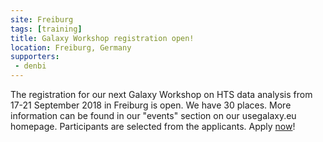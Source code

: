 ```yaml
---
site: Freiburg
tags: [training]
title: Galaxy Workshop registration open!
location: Freiburg, Germany
supporters:
 - denbi
---
```


The registration for our next Galaxy Workshop on HTS data analysis from 17-21 September 2018 in Freiburg is open. 
We have 30 places. More information can be found in our "events" section on our usegalaxy.eu homepage.
Participants are selected from the applicants. Apply [now](https://drive.google.com/open?id=14sCTr5r1Ca6hGhJTKZVgZRzPAlTtRN1r7xAlNuUtN9k)!
